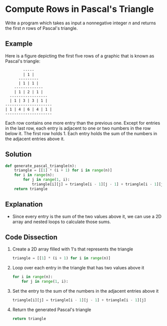 # Compute Rows in Pascal's Triangle
Write a program which takes as input a nonnegative integer _n_ and returns the first _n_ rows of Pascal's triangle.

## Example
Here is a figure depicting the first five rows of a graphic that is known as Pascal's triangle:
```
        -----
        | 1 |
      ---------
      | 1 | 1 |
    -------------
    | 1 | 2 | 1 |
  -----------------
  | 1 | 3 | 3 | 1 |
---------------------
| 1 | 4 | 6 | 4 | 1 |
---------------------
```
Each row contains one more entry than the previous one. Except for entries in the last row, each entry is adjacent to one or two numbers in the row below it. The first row holds 1. Each entry holds the sum of the numbers in the adjacent entries above it.

## Solution
```python
def generate_pascal_triangle(n):
    triangle = [[1] * (i + 1) for i in range(n)]
    for i in range(n):
        for j in range(1, i):
            triangle[i][j] = triangle[i - 1][j - 1] + triangle[i - 1][j]
    return triangle
```

## Explanation
* Since every entry is the sum of the two values above it, we can use a 2D array and nested loops to calculate those sums.

## Code Dissection
1. Create a 2D array filled with 1's that represents the triangle
    ```python
    triangle = [[1] * (i + 1) for i in range(n)]
    ```
2. Loop over each entry in the triangle that has two values above it
    ```python
    for i in range(n):
        for j in range(1, i):
    ```
3. Set the entry to the sum of the numbers in the adjacent entries above it
    ```python
    triangle[i][j] = triangle[i - 1][j - 1] + triangle[i - 1][j]
    ```
4. Return the generated Pascal's triangle
    ```python
    return triangle
    ```